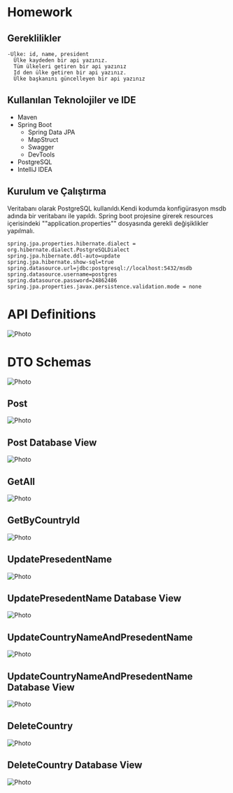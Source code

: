 # Homework

## Gereklilikler
```
-Ülke: id, name, president
  Ülke kaydeden bir api yazınız. 
  Tüm ülkeleri getiren bir api yazınız
  Id den ülke getiren bir api yazınız. 
  Ülke başkanını güncelleyen bir api yazınız
```

## Kullanılan Teknolojiler ve IDE
* Maven
* Spring Boot
  * Spring Data JPA
  * MapStruct
  * Swagger
  * DevTools
* PostgreSQL
* IntelliJ IDEA

## Kurulum ve Çalıştırma

Veritabanı olarak PostgreSQL kullanıldı.Kendi kodumda konfigürasyon msdb adında bir veritabanı ile yapıldı.
Spring boot projesine girerek resources içerisindeki ""application.properties"" dosyasında gerekli değişiklikler yapılmalı.
```
spring.jpa.properties.hibernate.dialect = org.hibernate.dialect.PostgreSQLDialect
spring.jpa.hibernate.ddl-auto=update
spring.jpa.hibernate.show-sql=true
spring.datasource.url=jdbc:postgresql://localhost:5432/msdb
spring.datasource.username=postgres
spring.datasource.password=24862486
spring.jpa.properties.javax.persistence.validation.mode = none
```


# API Definitions

![Photo](https://private-user-images.githubusercontent.com/58556840/237683459-c85f78ba-d5f5-445c-b6a4-e38f001823dd.png?jwt=eyJhbGciOiJIUzI1NiIsInR5cCI6IkpXVCJ9.eyJrZXkiOiJrZXkxIiwiZXhwIjoxNjgzODc3MzIzLCJuYmYiOjE2ODM4NzcwMjMsInBhdGgiOiIvNTg1NTY4NDAvMjM3NjgzNDU5LWM4NWY3OGJhLWQ1ZjUtNDQ1Yy1iNmE0LWUzOGYwMDE4MjNkZC5wbmc_WC1BbXotQWxnb3JpdGhtPUFXUzQtSE1BQy1TSEEyNTYmWC1BbXotQ3JlZGVudGlhbD1BS0lBSVdOSllBWDRDU1ZFSDUzQSUyRjIwMjMwNTEyJTJGdXMtZWFzdC0xJTJGczMlMkZhd3M0X3JlcXVlc3QmWC1BbXotRGF0ZT0yMDIzMDUxMlQwNzM3MDNaJlgtQW16LUV4cGlyZXM9MzAwJlgtQW16LVNpZ25hdHVyZT1hNGEwOWU4MDk0NzkwMGVkNmU1YjUyMWRjYmI2NmVlNDlhNzhjOTQxOTJmZGIwZThkOTc4MzAzMDJiMDZiOWVlJlgtQW16LVNpZ25lZEhlYWRlcnM9aG9zdCJ9.refeRMOgs9e7UDVlfXObgmPbtI69Kk43PAhyTAnReiA)

# DTO Schemas
![Photo](https://private-user-images.githubusercontent.com/58556840/237683457-e6e9496f-f5bb-467f-9a80-2a2feaa54fe7.png?jwt=eyJhbGciOiJIUzI1NiIsInR5cCI6IkpXVCJ9.eyJrZXkiOiJrZXkxIiwiZXhwIjoxNjgzODc3MzIzLCJuYmYiOjE2ODM4NzcwMjMsInBhdGgiOiIvNTg1NTY4NDAvMjM3NjgzNDU3LWU2ZTk0OTZmLWY1YmItNDY3Zi05YTgwLTJhMmZlYWE1NGZlNy5wbmc_WC1BbXotQWxnb3JpdGhtPUFXUzQtSE1BQy1TSEEyNTYmWC1BbXotQ3JlZGVudGlhbD1BS0lBSVdOSllBWDRDU1ZFSDUzQSUyRjIwMjMwNTEyJTJGdXMtZWFzdC0xJTJGczMlMkZhd3M0X3JlcXVlc3QmWC1BbXotRGF0ZT0yMDIzMDUxMlQwNzM3MDNaJlgtQW16LUV4cGlyZXM9MzAwJlgtQW16LVNpZ25hdHVyZT1lNGFkYzkyMTkxZjRlNTc5NDE5MGFjZTM2NzA4MjY4ZDIyMzJkYWRjYWM4N2UzNTlkMzZlMWY2Yjc0MjkwZDhlJlgtQW16LVNpZ25lZEhlYWRlcnM9aG9zdCJ9.GguwuQB21My6Tb-jjGwB75sJoAEe15orfMKQgqsJhyo)

## Post 
![Photo](https://private-user-images.githubusercontent.com/58556840/237683442-9bee1c82-bda2-4f45-96cd-52a9621ffc05.png?jwt=eyJhbGciOiJIUzI1NiIsInR5cCI6IkpXVCJ9.eyJrZXkiOiJrZXkxIiwiZXhwIjoxNjgzODc3MzIzLCJuYmYiOjE2ODM4NzcwMjMsInBhdGgiOiIvNTg1NTY4NDAvMjM3NjgzNDQyLTliZWUxYzgyLWJkYTItNGY0NS05NmNkLTUyYTk2MjFmZmMwNS5wbmc_WC1BbXotQWxnb3JpdGhtPUFXUzQtSE1BQy1TSEEyNTYmWC1BbXotQ3JlZGVudGlhbD1BS0lBSVdOSllBWDRDU1ZFSDUzQSUyRjIwMjMwNTEyJTJGdXMtZWFzdC0xJTJGczMlMkZhd3M0X3JlcXVlc3QmWC1BbXotRGF0ZT0yMDIzMDUxMlQwNzM3MDNaJlgtQW16LUV4cGlyZXM9MzAwJlgtQW16LVNpZ25hdHVyZT04ZjA1NzljZmEwZDAxZGMzNDg4YjZmMTMwZGExODZiZDcwZmI2OWIwMDQzZWUwNjUzOWMwYjczMjY2YzliYzJhJlgtQW16LVNpZ25lZEhlYWRlcnM9aG9zdCJ9.RMKtpG0DB2aDsODHFpNWfbHyfyBCmhrPwSMTzVbA-u8)

## Post Database View
![Photo](https://private-user-images.githubusercontent.com/58556840/237683445-874022de-dac3-47df-9c70-65e8bd2e8438.png?jwt=eyJhbGciOiJIUzI1NiIsInR5cCI6IkpXVCJ9.eyJrZXkiOiJrZXkxIiwiZXhwIjoxNjgzODc3MzIzLCJuYmYiOjE2ODM4NzcwMjMsInBhdGgiOiIvNTg1NTY4NDAvMjM3NjgzNDQ1LTg3NDAyMmRlLWRhYzMtNDdkZi05YzcwLTY1ZThiZDJlODQzOC5wbmc_WC1BbXotQWxnb3JpdGhtPUFXUzQtSE1BQy1TSEEyNTYmWC1BbXotQ3JlZGVudGlhbD1BS0lBSVdOSllBWDRDU1ZFSDUzQSUyRjIwMjMwNTEyJTJGdXMtZWFzdC0xJTJGczMlMkZhd3M0X3JlcXVlc3QmWC1BbXotRGF0ZT0yMDIzMDUxMlQwNzM3MDNaJlgtQW16LUV4cGlyZXM9MzAwJlgtQW16LVNpZ25hdHVyZT0zODFjYzU0YTQ2M2Y3NzlkMjAzNzhkM2JkMjJmNTNhY2EwYTVjZmM1ZjRlZGE5NmM2N2E4MDIyZmMwYWY0ZDcyJlgtQW16LVNpZ25lZEhlYWRlcnM9aG9zdCJ9.Y8Dqoc37k70eYbZZJhAfM95Y5CzqlXPLFeGgX6An8s0)
## GetAll
![Photo](https://private-user-images.githubusercontent.com/58556840/237683432-b8bc3f83-cfea-4cec-97b4-ade79c2ac8da.png?jwt=eyJhbGciOiJIUzI1NiIsInR5cCI6IkpXVCJ9.eyJrZXkiOiJrZXkxIiwiZXhwIjoxNjgzODc3MzIzLCJuYmYiOjE2ODM4NzcwMjMsInBhdGgiOiIvNTg1NTY4NDAvMjM3NjgzNDMyLWI4YmMzZjgzLWNmZWEtNGNlYy05N2I0LWFkZTc5YzJhYzhkYS5wbmc_WC1BbXotQWxnb3JpdGhtPUFXUzQtSE1BQy1TSEEyNTYmWC1BbXotQ3JlZGVudGlhbD1BS0lBSVdOSllBWDRDU1ZFSDUzQSUyRjIwMjMwNTEyJTJGdXMtZWFzdC0xJTJGczMlMkZhd3M0X3JlcXVlc3QmWC1BbXotRGF0ZT0yMDIzMDUxMlQwNzM3MDNaJlgtQW16LUV4cGlyZXM9MzAwJlgtQW16LVNpZ25hdHVyZT1iZjgwYmM3NDAyMDhhMjU2MjQyNzEwOTJlZThmZTQ0YTAxY2Q2N2QzMmI4MDgxZDIwYzEwZmQyZGQxY2I1NWVkJlgtQW16LVNpZ25lZEhlYWRlcnM9aG9zdCJ9.ZUYnaIr_N16Hk5IQVTlTK5AaqTI0FdUWBgoWwki2RQM)

## GetByCountryId
![Photo](https://private-user-images.githubusercontent.com/58556840/237683437-e35d9776-f93b-4f86-86fa-0ef0b754bd5f.png?jwt=eyJhbGciOiJIUzI1NiIsInR5cCI6IkpXVCJ9.eyJrZXkiOiJrZXkxIiwiZXhwIjoxNjgzODc3MzIzLCJuYmYiOjE2ODM4NzcwMjMsInBhdGgiOiIvNTg1NTY4NDAvMjM3NjgzNDM3LWUzNWQ5Nzc2LWY5M2ItNGY4Ni04NmZhLTBlZjBiNzU0YmQ1Zi5wbmc_WC1BbXotQWxnb3JpdGhtPUFXUzQtSE1BQy1TSEEyNTYmWC1BbXotQ3JlZGVudGlhbD1BS0lBSVdOSllBWDRDU1ZFSDUzQSUyRjIwMjMwNTEyJTJGdXMtZWFzdC0xJTJGczMlMkZhd3M0X3JlcXVlc3QmWC1BbXotRGF0ZT0yMDIzMDUxMlQwNzM3MDNaJlgtQW16LUV4cGlyZXM9MzAwJlgtQW16LVNpZ25hdHVyZT03YzkxOGMyNGNhOWIwZTQxZDlkZGE2NWNmZTg1ZWFiZWRjMzVjYWZiNWI4ZDhjN2ZkZWJhZDMwNTkzODRkMGU2JlgtQW16LVNpZ25lZEhlYWRlcnM9aG9zdCJ9.h9xuKybsZj6B1h8Kvu6fox27rSeHsWRYoALPOGjk7OI)

## UpdatePresedentName
![Photo](https://private-user-images.githubusercontent.com/58556840/237683456-ac48e712-eaa6-49a2-8e4a-fde8f838601e.png?jwt=eyJhbGciOiJIUzI1NiIsInR5cCI6IkpXVCJ9.eyJrZXkiOiJrZXkxIiwiZXhwIjoxNjgzODc3MzIzLCJuYmYiOjE2ODM4NzcwMjMsInBhdGgiOiIvNTg1NTY4NDAvMjM3NjgzNDU2LWFjNDhlNzEyLWVhYTYtNDlhMi04ZTRhLWZkZThmODM4NjAxZS5wbmc_WC1BbXotQWxnb3JpdGhtPUFXUzQtSE1BQy1TSEEyNTYmWC1BbXotQ3JlZGVudGlhbD1BS0lBSVdOSllBWDRDU1ZFSDUzQSUyRjIwMjMwNTEyJTJGdXMtZWFzdC0xJTJGczMlMkZhd3M0X3JlcXVlc3QmWC1BbXotRGF0ZT0yMDIzMDUxMlQwNzM3MDNaJlgtQW16LUV4cGlyZXM9MzAwJlgtQW16LVNpZ25hdHVyZT1iMDFhYTJlNzE1NDRiOTVlYmRkNWUxNDQwNDRhYWQzOTUxNjhiODk0MGY4MWJkOTNiN2ZkYzI0NmMyOTgyZWE0JlgtQW16LVNpZ25lZEhlYWRlcnM9aG9zdCJ9.Xi8m3ZOJmZNXFFhz7UqEOyYniUvzU7hLg8Cou1XbvXk)
## UpdatePresedentName Database View
![Photo](https://private-user-images.githubusercontent.com/58556840/237683452-b5e24562-9ae4-46b8-9231-ccc917d86fb8.png?jwt=eyJhbGciOiJIUzI1NiIsInR5cCI6IkpXVCJ9.eyJrZXkiOiJrZXkxIiwiZXhwIjoxNjgzODc3MzIzLCJuYmYiOjE2ODM4NzcwMjMsInBhdGgiOiIvNTg1NTY4NDAvMjM3NjgzNDUyLWI1ZTI0NTYyLTlhZTQtNDZiOC05MjMxLWNjYzkxN2Q4NmZiOC5wbmc_WC1BbXotQWxnb3JpdGhtPUFXUzQtSE1BQy1TSEEyNTYmWC1BbXotQ3JlZGVudGlhbD1BS0lBSVdOSllBWDRDU1ZFSDUzQSUyRjIwMjMwNTEyJTJGdXMtZWFzdC0xJTJGczMlMkZhd3M0X3JlcXVlc3QmWC1BbXotRGF0ZT0yMDIzMDUxMlQwNzM3MDNaJlgtQW16LUV4cGlyZXM9MzAwJlgtQW16LVNpZ25hdHVyZT1hNjU0YjQxMTI2ZGY2ODU1MzZiMDI0MjAzMjdjZTc5OWQxMzg0NWI0ZTJmNzkxNjJhZjE5MjM0NDBjNGQ1OTVmJlgtQW16LVNpZ25lZEhlYWRlcnM9aG9zdCJ9.WH8f-DTA2BK8Uqvji4Q2Q049IxCmA-ShbAvAgQ1NT5w)

## UpdateCountryNameAndPresedentName
![Photo](https://private-user-images.githubusercontent.com/58556840/237683449-e74163b9-b64a-40d3-a38e-4018fa19846c.png?jwt=eyJhbGciOiJIUzI1NiIsInR5cCI6IkpXVCJ9.eyJrZXkiOiJrZXkxIiwiZXhwIjoxNjgzODc3MzIzLCJuYmYiOjE2ODM4NzcwMjMsInBhdGgiOiIvNTg1NTY4NDAvMjM3NjgzNDQ5LWU3NDE2M2I5LWI2NGEtNDBkMy1hMzhlLTQwMThmYTE5ODQ2Yy5wbmc_WC1BbXotQWxnb3JpdGhtPUFXUzQtSE1BQy1TSEEyNTYmWC1BbXotQ3JlZGVudGlhbD1BS0lBSVdOSllBWDRDU1ZFSDUzQSUyRjIwMjMwNTEyJTJGdXMtZWFzdC0xJTJGczMlMkZhd3M0X3JlcXVlc3QmWC1BbXotRGF0ZT0yMDIzMDUxMlQwNzM3MDNaJlgtQW16LUV4cGlyZXM9MzAwJlgtQW16LVNpZ25hdHVyZT1mYmU4ZDcxNzdlMThmYTBhYzVjZWEzYmRlNmUzY2RmOTA4MTU3YTY0YTQ5OTkyMGVlZGQyYmU1M2Y0MzY2ZDZkJlgtQW16LVNpZ25lZEhlYWRlcnM9aG9zdCJ9.wnW5f20x29EHtjRxch2_dkmtA_9mQi6Jj_gBR8ynYYc)

## UpdateCountryNameAndPresedentName Database View
![Photo](https://private-user-images.githubusercontent.com/58556840/237683451-7e054597-b96d-4cee-b1c8-f1c55c6620fd.png?jwt=eyJhbGciOiJIUzI1NiIsInR5cCI6IkpXVCJ9.eyJrZXkiOiJrZXkxIiwiZXhwIjoxNjgzODc3MzIzLCJuYmYiOjE2ODM4NzcwMjMsInBhdGgiOiIvNTg1NTY4NDAvMjM3NjgzNDUxLTdlMDU0NTk3LWI5NmQtNGNlZS1iMWM4LWYxYzU1YzY2MjBmZC5wbmc_WC1BbXotQWxnb3JpdGhtPUFXUzQtSE1BQy1TSEEyNTYmWC1BbXotQ3JlZGVudGlhbD1BS0lBSVdOSllBWDRDU1ZFSDUzQSUyRjIwMjMwNTEyJTJGdXMtZWFzdC0xJTJGczMlMkZhd3M0X3JlcXVlc3QmWC1BbXotRGF0ZT0yMDIzMDUxMlQwNzM3MDNaJlgtQW16LUV4cGlyZXM9MzAwJlgtQW16LVNpZ25hdHVyZT04YTA5ZjJjOGJhODc2MTVhYjA3MjRjMzkzNWMzMDVmZjIzODVlZmNlZjlhYTE3ODE2MTBkYjIyNDJjOGFlODBhJlgtQW16LVNpZ25lZEhlYWRlcnM9aG9zdCJ9.xuzcf9fXLgZEHe9t6p7V1ppnnVsABJ5HgkAxSXsWqFE)

## DeleteCountry 
![Photo](https://private-user-images.githubusercontent.com/58556840/237688132-81575486-879f-4c4c-ada5-dbe2efb79aad.png?jwt=eyJhbGciOiJIUzI1NiIsInR5cCI6IkpXVCJ9.eyJrZXkiOiJrZXkxIiwiZXhwIjoxNjgzODc3MzIzLCJuYmYiOjE2ODM4NzcwMjMsInBhdGgiOiIvNTg1NTY4NDAvMjM3Njg4MTMyLTgxNTc1NDg2LTg3OWYtNGM0Yy1hZGE1LWRiZTJlZmI3OWFhZC5wbmc_WC1BbXotQWxnb3JpdGhtPUFXUzQtSE1BQy1TSEEyNTYmWC1BbXotQ3JlZGVudGlhbD1BS0lBSVdOSllBWDRDU1ZFSDUzQSUyRjIwMjMwNTEyJTJGdXMtZWFzdC0xJTJGczMlMkZhd3M0X3JlcXVlc3QmWC1BbXotRGF0ZT0yMDIzMDUxMlQwNzM3MDNaJlgtQW16LUV4cGlyZXM9MzAwJlgtQW16LVNpZ25hdHVyZT0xYzk2M2VjMWNhOTI2ODdkZTJiOTQ2ZGJjMjQzM2U4YTI4YTlmZTA1OGJiMTQzMTRkZjg0ODljMjVjMTkwMjI4JlgtQW16LVNpZ25lZEhlYWRlcnM9aG9zdCJ9.ppV05lf4KmsqZ2LYMBXiML5l9Q_V1-RGidqKooMN4yI)

## DeleteCountry Database View
![Photo](https://private-user-images.githubusercontent.com/58556840/237688129-3a51d605-767d-4c87-8e5c-d1dd7f61056d.png?jwt=eyJhbGciOiJIUzI1NiIsInR5cCI6IkpXVCJ9.eyJrZXkiOiJrZXkxIiwiZXhwIjoxNjgzODc3MzIzLCJuYmYiOjE2ODM4NzcwMjMsInBhdGgiOiIvNTg1NTY4NDAvMjM3Njg4MTI5LTNhNTFkNjA1LTc2N2QtNGM4Ny04ZTVjLWQxZGQ3ZjYxMDU2ZC5wbmc_WC1BbXotQWxnb3JpdGhtPUFXUzQtSE1BQy1TSEEyNTYmWC1BbXotQ3JlZGVudGlhbD1BS0lBSVdOSllBWDRDU1ZFSDUzQSUyRjIwMjMwNTEyJTJGdXMtZWFzdC0xJTJGczMlMkZhd3M0X3JlcXVlc3QmWC1BbXotRGF0ZT0yMDIzMDUxMlQwNzM3MDNaJlgtQW16LUV4cGlyZXM9MzAwJlgtQW16LVNpZ25hdHVyZT1iZmVhZTg2ODNiNjg5YTVhNzRkYjkxZTNhNzIyYjU1ZDk0NDk3NzQ0NjUxOGE2NzY0MmM3ZDE5MTk1YTdmNjg2JlgtQW16LVNpZ25lZEhlYWRlcnM9aG9zdCJ9.N_QWYgNuxG1TdS-cMoUnkVMpRD-fPJE3ihHZ49_28xU)
